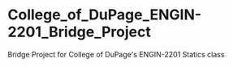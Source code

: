 # College_of_DuPage_ENGIN-2201_Bridge_Project
Bridge Project for College of DuPage's ENGIN-2201 Statics class
